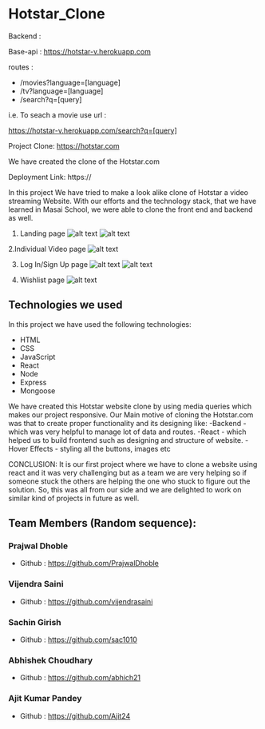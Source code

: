 <!-- # Hotstar-Clone

Backend : 

Base-api : https://hotstar-v.herokuapp.com

routes : 
<ul>
    <li>/movies?language=[language]</li>
    <li>/tv?language=[language]</li>
    <li>/search?q=[query] </li>
</ul>
i.e.
To seach a movie use url :

https://hotstar-v.herokuapp.com/search?q=[query]

query : RRR | PUSHPA | 83  -->
# Hotstar_Clone

Backend : 

Base-api : https://hotstar-v.herokuapp.com

routes : 
<ul>
    <li>/movies?language=[language]</li>
    <li>/tv?language=[language]</li>
    <li>/search?q=[query] </li>
</ul>
i.e.
To seach a movie use url :

https://hotstar-v.herokuapp.com/search?q=[query]


Project Clone: https://hotstar.com

We have created the clone of the Hotstar.com

Deployment Link: https://

In this project We have tried to make a look alike clone of Hotstar a video streaming Website. With our efforts and the technology stack, that we have learned in Masai School, we were able to clone the front end and backend as well.

1. Landing page
![alt text](https://github.com/abhich/Hotstar-Clone/blob/main/Screenshots/?raw=true)
![alt text](https://github.com/abhich/Hotstar-Clone/blob/main/Screenshots/?raw=true)

2.Individual Video page
![alt text](https://github.com/abhich/Hotstar-Clone/blob/main/Screenshots/?raw=true)


3. Log In/Sign Up page
![alt text](https://github.com/abhich/Hotstar-Clone/blob/main/Screenshots/?raw=true)
![alt text](https://github.com/abhich/Hotstar-Cloneb/main/Screenshots/?raw=true)


4. Wishlist page
![alt text](https://github.com/RishabhTG209/KOOVS_Clone/blob/main/Screenshots/?raw=true)



## Technologies we used

In this project we have used the following technologies:

- HTML
- CSS
- JavaScript
- React
- Node
- Express
- Mongoose

We have created this Hotstar website clone by using media queries which makes our project responsive.
Our Main motive of cloning the Hotstar.com was that to create proper functionality and its designing like:
  -Backend - which was very helpful to manage lot of data and routes.
  -React - which helped us to build frontend such as designing and structure of website.
  -Hover Effects - styling all the buttons, images etc


CONCLUSION:
It is our first project where we have to clone a website using react and it was very challenging but as a team we are very helping so if someone stuck the others are helping the one who stuck to figure out the solution.
So, this was all from our side and we are delighted to work on similar kind of projects in future as well.

## Team Members (Random sequence):

### Prajwal Dhoble
- Github : https://github.com/PrajwalDhoble

### Vijendra Saini
- Github :  https://github.com/vijendrasaini

### Sachin Girish
- Github : https://github.com/sac1010

### Abhishek Choudhary
- Github : https://github.com/abhich21

<!-- ### 
- Github : https://github.com/
 -->


### Ajit Kumar Pandey
- Github : https://github.com/Ajit24
